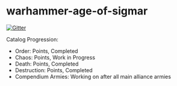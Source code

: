 # warhammer-age-of-sigmar

[![Gitter](https://badges.gitter.im/BSData/warhammer-age-of-sigmar.svg)](https://gitter.im/BSData/warhammer-age-of-sigmar?utm_source=badge&utm_medium=badge&utm_campaign=pr-badge&utm_content=badge)

Catalog Progression:
  - Order: Points, Completed
  - Chaos: Points, Work in Progress
  - Death: Points, Completed
  - Destruction: Points, Completed
  - Compendium Armies: Working on after all main alliance armies

